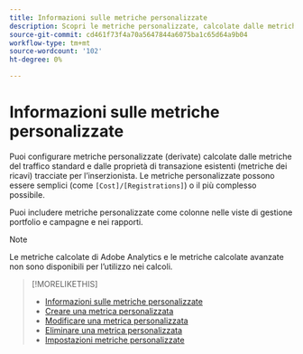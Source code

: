 ```yaml
---
title: Informazioni sulle metriche personalizzate
description: Scopri le metriche personalizzate, calcolate dalle metriche standard.
source-git-commit: cd461f73f4a70a5647844a6075ba1c65d64a9b04
workflow-type: tm+mt
source-wordcount: '102'
ht-degree: 0%

---
```


# Informazioni sulle metriche personalizzate

Puoi configurare metriche personalizzate (derivate) calcolate dalle metriche del traffico standard e dalle proprietà di transazione esistenti (metriche dei ricavi) tracciate per l’inserzionista. Le metriche personalizzate possono essere semplici (come `[Cost]/[Registrations]`) o il più complesso possibile.

Puoi includere metriche personalizzate come colonne nelle viste di gestione portfolio e campagne e nei rapporti.

>[!NOTE]
>
>Le metriche calcolate di Adobe Analytics e le metriche calcolate avanzate non sono disponibili per l’utilizzo nei calcoli.

>[!MORELIKETHIS]
>
>* [Informazioni sulle metriche personalizzate](custom-metric-about.md)
>* [Creare una metrica personalizzata](custom-metric-create.md)
>* [Modificare una metrica personalizzata](custom-metric-edit.md)
>* [Eliminare una metrica personalizzata](custom-metric-delete.md)
>* [Impostazioni metriche personalizzate](custom-metric-settings.md)

